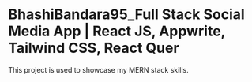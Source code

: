 # BhashiBandara95_Full Stack Social Media App | React JS, Appwrite, Tailwind CSS, React Quer
This project is used to showcase my MERN stack skills.
